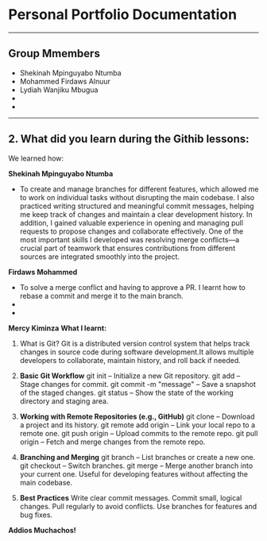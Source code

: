 # Personal Portfolio Documentation

---

## Group Mmembers

- Shekinah Mpinguyabo Ntumba  
- Mohammed Firdaws Alnuur 
- Lydiah Wanjiku Mbugua
- 
- 

---


## 2. What did you learn during the Githib lessons:

We learned how:

**Shekinah Mpinguyabo Ntumba**  

- To create and manage branches for different features, which allowed me to work on individual tasks without disrupting the main codebase. I also practiced writing structured and meaningful commit messages, helping me keep track of changes and maintain a clear development history. In addition, I gained valuable experience in opening and managing pull requests to propose changes and collaborate effectively. One of the most important skills I developed was resolving merge conflicts—a crucial part of teamwork that ensures contributions from different sources are integrated smoothly into the project.

**Firdaws Mohammed**

- To solve a merge conflict and having to approve a PR. I learnt how to rebase a commit and merge it to the main branch.
- 
- 
 **Mercy Kiminza**
 **What I learnt:**
 1. What is Git?
Git is a distributed version control system that helps track changes in source code during software development.It allows multiple developers to collaborate, maintain history, and roll back if needed.

2. **Basic Git Workflow**
git init – Initialize a new Git repository.
git add <file> – Stage changes for commit.
git commit -m "message" – Save a snapshot of the staged changes.
git status – Show the state of the working directory and staging area.

3. **Working with Remote Repositories (e.g., GitHub)**
git clone <url> – Download a project and its history.
git remote add origin <url> – Link your local repo to a remote one.
git push origin <branch> – Upload commits to the remote repo.
git pull origin <branch> – Fetch and merge changes from the remote repo. 

4. **Branching and Merging**
git branch – List branches or create a new one.
git checkout <branch> – Switch branches.
git merge <branch> – Merge another branch into your current one.
Useful for developing features without affecting the main codebase.

5. **Best Practices**
Write clear commit messages.
Commit small, logical changes.
Pull regularly to avoid conflicts.
Use branches for features and bug fixes.

**Addios Muchachos!**

